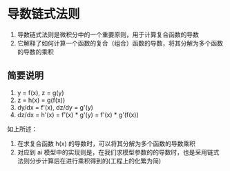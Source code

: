 # 导数链式法则
1. 导数链式法则是微积分中的一个重要原则，用于计算复合函数的导数  
1. 它解释了如何计算一个函数的复合（组合）函数的导数，将其分解为多个函数的导数的乘积

## 简要说明
1. y = f(x), z = g(y)  
1. z = h(x) = g(f(x))  
1. dy/dx = f'(x), dz/dy = g'(y)  
1. dz/dx = h'(x) = f'(x) * g'(y) = f'(x) * g'(f(x)) 

如上所述：  
1. 在求复合函数 h(x) 的导数时，可以将其分解为多个函数的导数乘积  
1. 对应到 ai 模型中的实现则是，在我们求模型参数的的导数时，也是采用链式法则分步计算后在进行乘积得到的(工程上的化繁为简)  

